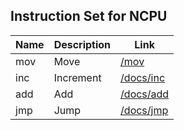 ## Instruction Set for NCPU

| Name | Description | Link |
| --- | --- | --- |
| mov | Move | [/mov](https://itwithlyam.github.io/NodeCPU/mov)
| inc | Increment | [/docs/inc](https://itwithlyam.github.io/NodeCPU/inc)
| add | Add | [/docs/add](https://itwithlyam.github.io/NodeCPU/add)
| jmp | Jump | [/docs/jmp](https://itwithlyam.github.io/NodeCPU/jmp)
